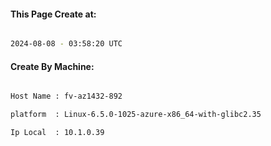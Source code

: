 
   
#### This Page Create at:

```bash

2024-08-08 - 03:58:20 UTC

```

#### Create By Machine:

```bash

Host Name : fv-az1432-892

platform  : Linux-6.5.0-1025-azure-x86_64-with-glibc2.35

Ip Local  : 10.1.0.39

```

